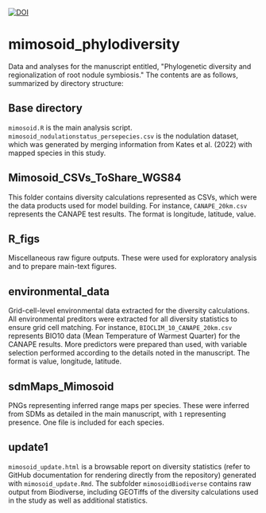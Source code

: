 [![DOI](https://zenodo.org/badge/539571511.svg)](https://zenodo.org/badge/latestdoi/539571511)
# mimosoid_phylodiversity
Data and analyses for the manuscript entitled, "Phylogenetic diversity and regionalization of root nodule symbiosis." The contents are as follows, summarized by directory structure: 

## Base directory
`mimosoid.R` is the main analysis script. `mimosoid_nodulationstatus_persepecies.csv` is the nodulation dataset, which was generated by merging information from Kates et al. (2022) with mapped species in this study.

## Mimosoid_CSVs_ToShare_WGS84
This folder contains diversity calculations represented as CSVs, which were the data products used for model building. For instance, `CANAPE_20km.csv` represents the CANAPE test results. The format is longitude, latitude, value.

## R_figs
Miscellaneous raw figure outputs. These were used for exploratory analysis and to prepare main-text figures.

## environmental_data
Grid-cell-level environmental data extracted for the diversity calculations. All environmental preditors were extracted for all diversity statistics to ensure grid cell matching. For instance, `BIOCLIM_10_CANAPE_20km.csv` represents BIO10 data (Mean Temperature of Warmest Quarter) for the CANAPE results. More predictors were prepared than used, with variable selection performed according to the details noted in the manuscript. The format is value, longitude, latitude.

## sdmMaps_Mimosoid
PNGs representing inferred range maps per species. These were inferred from SDMs as detailed in the main manuscript, with `1` representing presence. One file is included for each species.

## update1
`mimosoid_update.html` is a browsable report on diversity statistics (refer to GitHub documentation for rendering directly from the repository) generated with `mimosoid_update.Rmd`. The subfolder `mimosoidBiodiverse` contains raw output from Biodiverse, including GEOTiffs of the diversity calculations used in the study as well as additional statistics.

